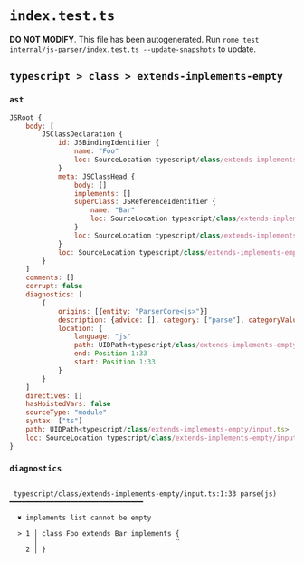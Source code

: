 # `index.test.ts`

**DO NOT MODIFY**. This file has been autogenerated. Run `rome test internal/js-parser/index.test.ts --update-snapshots` to update.

## `typescript > class > extends-implements-empty`

### `ast`

```javascript
JSRoot {
	body: [
		JSClassDeclaration {
			id: JSBindingIdentifier {
				name: "Foo"
				loc: SourceLocation typescript/class/extends-implements-empty/input.ts 1:6-1:9 (Foo)
			}
			meta: JSClassHead {
				body: []
				implements: []
				superClass: JSReferenceIdentifier {
					name: "Bar"
					loc: SourceLocation typescript/class/extends-implements-empty/input.ts 1:18-1:21 (Bar)
				}
				loc: SourceLocation typescript/class/extends-implements-empty/input.ts 1:0-2:1
			}
			loc: SourceLocation typescript/class/extends-implements-empty/input.ts 1:0-2:1
		}
	]
	comments: []
	corrupt: false
	diagnostics: [
		{
			origins: [{entity: "ParserCore<js>"}]
			description: {advice: [], category: ["parse"], categoryValue: "js", message: ["implements", RAW_MARKUP {value: " list cannot be empty"}]}
			location: {
				language: "js"
				path: UIDPath<typescript/class/extends-implements-empty/input.ts>
				end: Position 1:33
				start: Position 1:33
			}
		}
	]
	directives: []
	hasHoistedVars: false
	sourceType: "module"
	syntax: ["ts"]
	path: UIDPath<typescript/class/extends-implements-empty/input.ts>
	loc: SourceLocation typescript/class/extends-implements-empty/input.ts 1:0-3:0
}
```

### `diagnostics`

```

 typescript/class/extends-implements-empty/input.ts:1:33 parse(js) ━━━━━━━━━━━━━━━━━━━━━━━━━━━━━━━━━

  ✖ implements list cannot be empty

  > 1 │ class Foo extends Bar implements {
      │                                  ^
    2 │ }


```
